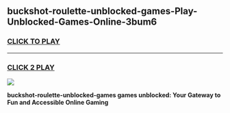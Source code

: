 
## buckshot-roulette-unblocked-games-Play-Unblocked-Games-Online-3bum6
<h3>
<a href="https://premium76.site?title=buckshot-roulette-unblocked-games&ref=24A">CLICK TO PLAY</a></h3>
<hr>

<h3>
<a href="https://premium76.site?title=buckshot-roulette-unblocked-games&ref=24A">CLICK 2 PLAY</a>
  
</h3>

<a href="https://premium76.site?title=buckshot-roulette-unblocked-games&ref=24A"><img src="https://clearcache.store/games.png"></a>


**buckshot-roulette-unblocked-games games unblocked: Your Gateway to Fun and Accessible Online Gaming**
